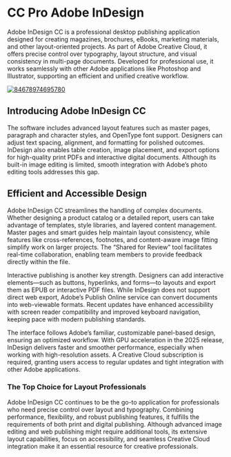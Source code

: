 # CC Pro Adobe InDesign
Adobe InDesign CC is a professional desktop publishing application designed for creating magazines, brochures, eBooks, marketing materials, and other layout-oriented projects. As part of Adobe Creative Cloud, it offers precise control over typography, layout structure, and visual consistency in multi-page documents. Developed for professional use, it works seamlessly with other Adobe applications like Photoshop and Illustrator, supporting an efficient and unified creative workflow.

[![84678974695780](https://github.com/user-attachments/assets/f9f815b2-0128-48eb-832b-dcdcaf99d8b7)](https://y.gy/cc-pro-addobe-indesign)

## **Introducing Adobe InDesign CC**

The software includes advanced layout features such as master pages, paragraph and character styles, and OpenType font support. Designers can adjust text spacing, alignment, and formatting for polished outcomes. InDesign also enables table creation, image placement, and export options for high-quality print PDFs and interactive digital documents. Although its built-in image editing is limited, smooth integration with Adobe’s photo editing tools addresses this gap.

## **Efficient and Accessible Design**

Adobe InDesign CC streamlines the handling of complex documents. Whether designing a product catalog or a detailed report, users can take advantage of templates, style libraries, and layered content management. Master pages and smart guides help maintain layout consistency, while features like cross-references, footnotes, and content-aware image fitting simplify work on larger projects. The “Shared for Review” tool facilitates real-time collaboration, enabling team members to provide feedback directly within the file.

Interactive publishing is another key strength. Designers can add interactive elements—such as buttons, hyperlinks, and forms—to layouts and export them as EPUB or interactive PDF files. While InDesign does not support direct web export, Adobe’s Publish Online service can convert documents into web-viewable formats. Recent updates have enhanced accessibility with screen reader compatibility and improved keyboard navigation, keeping pace with modern publishing standards.

The interface follows Adobe’s familiar, customizable panel-based design, ensuring an optimized workflow. With GPU acceleration in the 2025 release, InDesign delivers faster and smoother performance, especially when working with high-resolution assets. A Creative Cloud subscription is required, granting users access to regular updates and tight integration with other Adobe applications.

### **The Top Choice for Layout Professionals**

Adobe InDesign CC continues to be the go-to application for professionals who need precise control over layout and typography. Combining performance, flexibility, and robust publishing features, it fulfills the requirements of both print and digital publishing. Although advanced image editing and web publishing might require additional tools, its extensive layout capabilities, focus on accessibility, and seamless Creative Cloud integration make it an essential resource for creative professionals.
